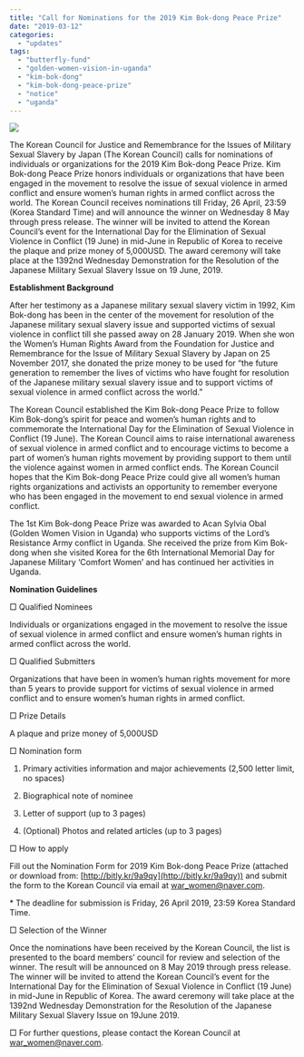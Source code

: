 ```yaml
---
title: "Call for Nominations for the 2019 Kim Bok-dong Peace Prize"
date: "2019-03-12"
categories: 
  - "updates"
tags: 
  - "butterfly-fund"
  - "golden-women-vision-in-uganda"
  - "kim-bok-dong"
  - "kim-bok-dong-peace-prize"
  - "notice"
  - "uganda"
---
```


![](https://r2.womenandwar.net/2019/03/웹자보.jpeg)

The Korean Council for Justice and Remembrance for the Issues of Military Sexual Slavery by Japan (The Korean Council) calls for nominations of individuals or organizations for the 2019 Kim Bok-dong Peace Prize. Kim Bok-dong Peace Prize honors individuals or organizations that have been engaged in the movement to resolve the issue of sexual violence in armed conflict and ensure women’s human rights in armed conflict across the world. The Korean Council receives nominations till Friday, 26 April, 23:59 (Korea Standard Time) and will announce the winner on Wednesday 8 May through press release. The winner will be invited to attend the Korean Council’s event for the International Day for the Elimination of Sexual Violence in Conflict (19 June) in mid-June in Republic of Korea to receive the plaque and prize money of 5,000USD. The award ceremony will take place at the 1392nd Wednesday Demonstration for the Resolution of the Japanese Military Sexual Slavery Issue on 19 June, 2019.

**Establishment Background**

After her testimony as a Japanese military sexual slavery victim in 1992, Kim Bok-dong has been in the center of the movement for resolution of the Japanese military sexual slavery issue and supported victims of sexual violence in conflict till she passed away on 28 January 2019. When she won the Women’s Human Rights Award from the Foundation for Justice and Remembrance for the Issue of Military Sexual Slavery by Japan on 25 November 2017, she donated the prize money to be used for “the future generation to remember the lives of victims who have fought for resolution of the Japanese military sexual slavery issue and to support victims of sexual violence in armed conflict across the world.”

The Korean Council established the Kim Bok-dong Peace Prize to follow Kim Bok-dong’s spirit for peace and women’s human rights and to commemorate the International Day for the Elimination of Sexual Violence in Conflict (19 June). The Korean Council aims to raise international awareness of sexual violence in armed conflict and to encourage victims to become a part of women’s human rights movement by providing support to them until the violence against women in armed conflict ends. The Korean Council hopes that the Kim Bok-dong Peace Prize could give all women’s human rights organizations and activists an opportunity to remember everyone who has been engaged in the movement to end sexual violence in armed conflict.

The 1st Kim Bok-dong Peace Prize was awarded to Acan Sylvia Obal (Golden Women Vision in Uganda) who supports victims of the Lord’s Resistance Army conflict in Uganda. She received the prize from Kim Bok-dong when she visited Korea for the 6th International Memorial Day for Japanese Military ‘Comfort Women’ and has continued her activities in Uganda.

**Nomination Guidelines**

□ Qualified Nominees

Individuals or organizations engaged in the movement to resolve the issue of sexual violence in armed conflict and ensure women’s human rights in armed conflict across the world.

□ Qualified Submitters

Organizations that have been in women’s human rights movement for more than 5 years to provide support for victims of sexual violence in armed conflict and to ensure women’s human rights in armed conflict.

□ Prize Details

A plaque and prize money of 5,000USD

□ Nomination form

1) Primary activities information and major achievements (2,500 letter limit, no spaces)

2) Biographical note of nominee

3) Letter of support (up to 3 pages)

4) (Optional) Photos and related articles (up to 3 pages)

□ How to apply

Fill out the Nomination Form for 2019 Kim Bok-dong Peace Prize (attached or download from: [http://bitly.kr/9a9qy](http://bitly.kr/9a9qy)) and submit the form to the Korean Council via email at [war\_women@naver.com](mailto:war_women@naver.com).

\* The deadline for submission is Friday, 26 April 2019, 23:59 Korea Standard Time.

□ Selection of the Winner

Once the nominations have been received by the Korean Council, the list is presented to the board members’ council for review and selection of the winner. The result will be announced on 8 May 2019 through press release. The winner will be invited to attend the Korean Council’s event for the International Day for the Elimination of Sexual Violence in Conflict (19 June) in mid-June in Republic of Korea. The award ceremony will take place at the 1392nd Wednesday Demonstration for the Resolution of the Japanese Military Sexual Slavery Issue on 19June 2019.

□ For further questions, please contact the Korean Council at [war\_women@naver.com](mailto:war_women@naver.com).

